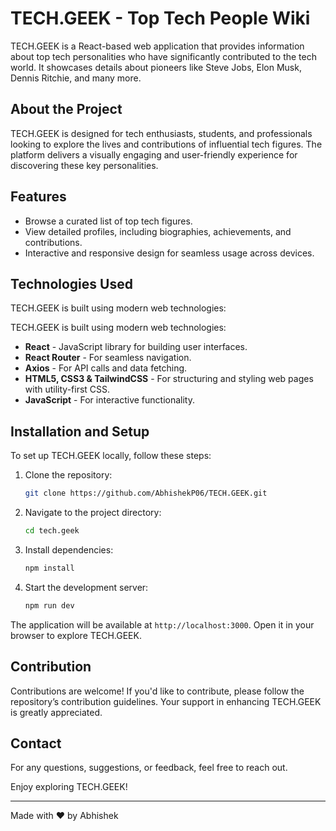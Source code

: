 # TECH.GEEK - Top Tech People Wiki

TECH.GEEK is a React-based web application that provides information about top tech personalities who have significantly contributed to the tech world. It showcases details about pioneers like Steve Jobs, Elon Musk, Dennis Ritchie, and many more.

## About the Project

TECH.GEEK is designed for tech enthusiasts, students, and professionals looking to explore the lives and contributions of influential tech figures. The platform delivers a visually engaging and user-friendly experience for discovering these key personalities.

## Features

- Browse a curated list of top tech figures.
- View detailed profiles, including biographies, achievements, and contributions.
- Interactive and responsive design for seamless usage across devices.

## Technologies Used

TECH.GEEK is built using modern web technologies:

TECH.GEEK is built using modern web technologies:

- **React** - JavaScript library for building user interfaces.
- **React Router** - For seamless navigation.
- **Axios** - For API calls and data fetching.
- **HTML5, CSS3 & TailwindCSS** - For structuring and styling web pages with utility-first CSS.
- **JavaScript** - For interactive functionality.

## Installation and Setup

To set up TECH.GEEK locally, follow these steps:

1. Clone the repository:
   ```sh
   git clone https://github.com/AbhishekP06/TECH.GEEK.git
   ```
2. Navigate to the project directory:
   ```sh
   cd tech.geek
   ```
3. Install dependencies:
   ```sh
   npm install
   ```
4. Start the development server:
   ```sh
   npm run dev
   ```

The application will be available at `http://localhost:3000`. Open it in your browser to explore TECH.GEEK.

## Contribution

Contributions are welcome! If you'd like to contribute, please follow the repository’s contribution guidelines. Your support in enhancing TECH.GEEK is greatly appreciated.

## Contact

For any questions, suggestions, or feedback, feel free to reach out.

Enjoy exploring TECH.GEEK!

---

Made with ❤️ by Abhishek


